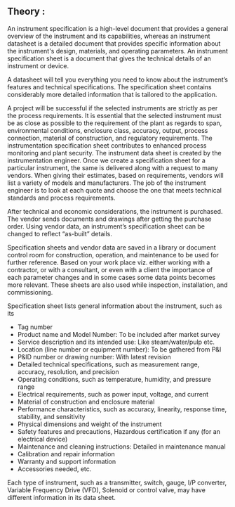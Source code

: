 ## Theory :

An instrument specification is a high-level document that provides a general overview of the instrument and its capabilities, whereas an instrument datasheet is a detailed document that provides specific information about the instrument's design, materials, and operating parameters. An instrument specification sheet is a document that gives the technical details of an instrument or device.

A datasheet will tell you everything you need to know about the instrument’s features and technical specifications. The specification sheet contains considerably more detailed information that is tailored to the application.

A project will be successful if the selected instruments are strictly as per the process requirements. It is essential that the selected instrument must be as close as possible to the requirement of the plant as regards to span, environmental conditions, enclosure class, accuracy, output, process connection, material of construction, and regulatory requirements. The instrumentation specification sheet contributes to enhanced process monitoring and plant security. The instrument data sheet is created by the instrumentation engineer. 
Once we create a specification sheet for a particular instrument, the same is delivered along with a request to many vendors. When giving their estimates, based on requirements, vendors will list a variety of models and manufacturers. The job of the instrument engineer is to look at each quote and choose the one that meets technical standards and process requirements.

After technical and economic considerations, the instrument is purchased. The vendor sends documents and drawings after getting the purchase order. Using vendor data, an instrument’s specification sheet can be changed to reflect “as-built” details.

Specification sheets and vendor data are saved in a library or document control room for construction, operation, and maintenance to be used for further reference. Based on your work place viz. either working with a contractor, or with a consultant, or even with a client the importance of each parameter changes and in some cases some data points becomes more relevant. These sheets are also used while inspection, installation, and commissioning. 

 Specification sheet lists general information about the instrument, such as its
-	Tag number
-	Product name and Model Number: To be included after market survey
-	Service description and its intended use: Like steam/water/pulp etc.
-	Location (line number or equipment number): To be gathered from P&I
-	P&ID number or drawing number: With latest revision
-	Detailed technical specifications, such as measurement range, accuracy, resolution, and precision
-	Operating conditions, such as temperature, humidity, and pressure range
-	Electrical requirements, such as power input, voltage, and current
-	Material of construction and enclosure material
-	Performance characteristics, such as accuracy, linearity, response time, stability, and sensitivity
-	Physical dimensions and weight of the instrument
-	Safety features and precautions, Hazardous certification if any (for an electrical device)
-	Maintenance and cleaning instructions: Detailed in maintenance manual
-	Calibration and repair information
-	Warranty and support information
-	Accessories needed, etc.

Each type of instrument, such as a transmitter, switch, gauge, I/P converter, Variable Frequency Drive (VFD), Solenoid or control valve, may have different information in its data sheet.